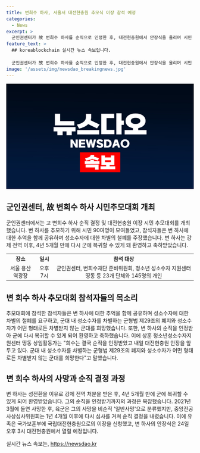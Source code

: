 ```yaml
---
title: 변희수 하사, 서울서 대전현충원 추모식 이장 참석 예정
categories:
  - News
excerpt: >
  군인권센터가 故 변희수 하사를 순직으로 인정한 후, 대전현충원에서 안장식을 올리며 시민 추모대회가 개최되었다. 보수 용산역광장에서 열린 행사에 90여명의 시민이 참석하며 변 하사를 추모했다. 군인권센터와 협력 단체들은 변 하사를 추모하며 성소수자에 대한 차별을 규탄했고, 육군 판단 이후 1년4개월만에 순직 결정이 내려졌다. 변 하사의 안장식은 24일 오후 3시 대전현충원에서 열릴 예정이다.
feature_text: >
  ## koreablockchain 실시간 뉴스 속보입니다.

  군인권센터가 故 변희수 하사를 순직으로 인정한 후, 대전현충원에서 안장식을 올리며 시민 추모대회가 개최되었다. 보수 용산역광장에서 열린 행사에 90여명의 시민이 참석하며 변 하사를 추모했다. 군인권센터와 협력 단체들은 변 하사를 추모하며 성소수자에 대한 차별을 규탄했고, 육군 판단 이후 1년4개월만에 순직 결정이 내려졌다. 변 하사의 안장식은 24일 오후 3시 대전현충원에서 열릴 예정이다.
image: '/assets/img/newsdao_breakingnews.jpg'
---
```


<p><img src="/assets/img/newsdao_breakingnews.jpg" alt="koreablockchain 속보" /></p>

<h2 data-ke-size="size26">군인권센터, 故 변희수 하사 시민추모대회 개최</h2>

<p data-ke-size="size16">군인권센터에서는 고 변희수 하사 순직 결정 및 대전현충원 이장 시민 추모대회를 개최했습니다. 변 하사를 추모하기 위해 시민 90여명이 모여들었고, 참석자들은 변 하사에 대한 추억을 함께 공유하며 성소수자에 대한 차별의 철폐를 주장했습니다. 변 하사는 강제 전역 이후, 4년 5개월 만에 다시 군에 복귀할 수 있게 돼 환영하고 축하받았습니다.</p>

<table>
  <tr>
    <td style="text-align: center; height: 17px;"><b>장소</b></td>
    <td style="text-align: center; height: 17px;"><b>일시</b></td>
    <td style="text-align: center; height: 17px;"><b>참석 대상</b></td>
  </tr>
  <tr>
    <td style="text-align: center; height: 17px;">서울 용산역광장</td>
    <td style="text-align: center; height: 17px;">오후 7시</td>
    <td style="text-align: center; height: 17px;">군인권센터, 변희수재단 준비위원회, 청소년 성소수자 지원센터 띵동 등 23개 단체와 145명의 개인</td>
  </tr>
</table>

<h2 data-ke-size="size26">변 희수 하사 추모대회 참석자들의 목소리</h2>

<p data-ke-size="size16">추모대회에 참석한 참석자들은 변 하사에 대한 추억을 함께 공유하며 성소수자에 대한 차별의 철폐를 요구하고, 군대 내 성소수자를 차별하는 군형법 제29조의 폐지와 성소수자가 어떤 형태로든 차별받지 않는 군대를 희망했습니다. 또한, 변 하사의 순직을 인정받아 군에 다시 복귀할 수 있게 되어 환영하고 축하했습니다. 이에 상훈 청소년성소수자지원센터 띵동 상임활동가는 "희수는 결국 순직을 인정받았고 내일 대전현충원 안장을 앞두고 있다. 군대 내 성소수자를 차별하는 군형법 제29조의 폐지와 성소수자가 어떤 형태로든 차별받지 않는 군대를 희망한다"고 말했습니다.</p>

<h2 data-ke-size="size26">변 희수 하사의 사망과 순직 결정 과정</h2>

<p data-ke-size="size16">변 하사는 성전환을 이유로 강제 전역 처분을 받은 후, 4년 5개월 만에 군에 복귀할 수 있게 되어 환영받았습니다. 그의 순직을 인정받기까지의 과정은 복잡했습니다. 2021년 3월에 돌연 사망한 후, 육군은 그의 사망을 비순직 '일반사망'으로 분류했지만, 중앙전공사상심사위원회는 1년 4개월 이후에 다시 심사를 거쳐 순직 결정을 내렸습니다. 이에 유족은 국가보훈부에 국립대전현충원으로의 이장을 신청했고, 변 하사의 안장식은 24일 오후 3시 대전현충원에서 열릴 예정입니다.</p>
실시간 뉴스 속보는, <a href="https://newsdao.kr" rel="dofollow">https://newsdao.kr</a>



